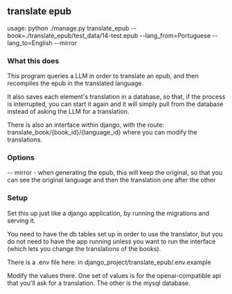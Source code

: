 ## translate epub

usage: python ./manage.py translate_epub --book=./translate_epub/test_data/14-test.epub --lang_from=Portuguese --lang_to=English --mirror

### What this does

This program queries a LLM in order to translate an epub, and then recompiles the epub in the translated language.

It also saves each element's translation in a database, so that, if the process is interrupted, you can start it again and it will simply pull from the database instead of asking the LLM for a translation.

There is also an interface within django, with the route: translate_book/{book_id}/{language_id} where you can modify the translations.

### Options

-- mirror - when generating the epub, this will keep the original, so that you can see the original language and then the translation one after the other

### Setup

Set this up just like a django application, by running the migrations and serving it.

You need to have the db tables set up in order to use the translator, but you do not need to have the app running unless you want to run the interface (which lets you change the translations of the books).

There is a .env file here: in django_project/translate_epub/.env.example

Modify the values there.  One set of values is for the openai-compatible api that you'll ask for a translation.  The other is the mysql database.
